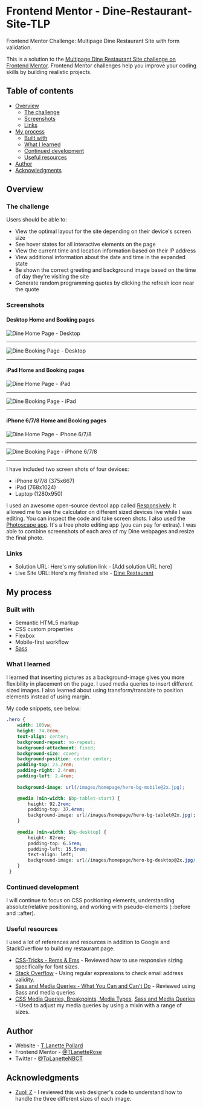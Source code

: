 # Frontend Mentor - Dine-Restaurant-Site-TLP
Frontend Mentor Challenge: Multipage Dine Restaurant Site with form validation. 


This is a solution to the [Multipage Dine Restaurant Site challenge on Frontend Mentor](https://www.frontendmentor.io/challenges/dine-restaurant-website-yAt7Vvxt7/hub/dine-restaurant-website-kHPDTFLP8). Frontend Mentor challenges help you improve your coding skills by building realistic projects. 

## Table of contents

- [Overview](#overview)
  - [The challenge](#the-challenge)
  - [Screenshots](#screenshots)
  - [Links](#links)
- [My process](#my-process)
  - [Built with](#built-with)
  - [What I learned](#what-i-learned)
  - [Continued development](#continued-development)
  - [Useful resources](#useful-resources)
- [Author](#author)
- [Acknowledgments](#acknowledgements)

## Overview

### The challenge

Users should be able to:

- View the optimal layout for the site depending on their device's screen size
- See hover states for all interactive elements on the page
- View the current time and location information based on their IP address
- View additional information about the date and time in the expanded state
- Be shown the correct greeting and background image based on the time of day they're visiting the site
- Generate random programming quotes by clicking the refresh icon near the quote

### Screenshots
#### Desktop Home and Booking pages
![Dine Home Page - Desktop](images/screenshots/DineHomeDesktop.jpg)
***
![Dine Booking Page - Desktop](images/screenshots/DineBookingDesktop.jpg)
***

#### iPad Home and Booking pages
![Dine Home Page - iPad](images/screenshots/DineHomeIPad.jpg)
***
![Dine Booking Page - iPad](images/screenshots/DineBookingIPad.jpg)
***

#### iPhone 6/7/8 Home and Booking pages
![Dine Home Page - iPhone 6/7/8](images/screenshots/DineHomeIPhone678.jpg)
***
![Dine Booking Page - iPhone 6/7/8](images/screenshots/DineBookingIPhone678.jpg)
***

I have included two screen shots of four devices: 
* iPhone 6/7/8 (375x667)
* iPad (768x1024)
* Laptop (1280x950)

I used an awesome open-source devtool app called [Responsively](https://opencollective.com/responsively). It allowed me to see the calculator on different sized devices live while I was editing. You can inspect the code and take screen shots.  I also used the [Photoscape app](http://www.photoscape.org/ps/main/index.php). It's a free photo editing app (you can pay for extras). I was able to combine screenshots of each area of my Dine webpages and resize the final photo. 

### Links

- Solution URL: Here's my solution link - [Add solution URL here]
- Live Site URL: Here's my finished site - [Dine Restaurant](https://dine-restaurant-site-tlp.vercel.app/)

## My process

### Built with

- Semantic HTML5 markup
- CSS custom properties
- Flexbox
- Mobile-first workflow
- [Sass](https://sass-lang.com/)

### What I learned

I learned that inserting pictures as a background-image gives you more flexibility in placement on the page. I used media queries to insert different sized images. I also learned about using transform/translate to position elements instead of using margin. 

My code snippets, see below:

```css
.hero {
    width: 100vw;
    height: 74.8rem;
    text-align: center;
    background-repeat: no-repeat;
    background-attachment: fixed;
    background-size: cover;
    background-position: center center;
    padding-top: 23.2rem;
    padding-right: 2.4rem;
    padding-left: 2.4rem;
    
    background-image: url(/images/homepage/hero-bg-mobile@2x.jpg);

    @media (min-width: $bp-tablet-start) {
        height: 92.2rem;
        padding-top: 37.4rem;
        background-image: url(/images/homepage/hero-bg-tablet@2x.jpg);
    }
    
    @media (min-width: $bp-desktop) {
        height: 82rem;
        padding-top: 6.5rem;
        padding-left: 15.5rem;
        text-align: left;
        background-image: url(/images/homepage/hero-bg-desktop@2x.jpg);
    }
 }

```
### Continued development

I will continue to focus on CSS positioning elements, understanding absolute/relative positioning, and working with pseudo-elements (::before and ::after).  

### Useful resources

I used a lot of references and resources in addition to Google and StackOverflow to build my restaurant page. 
* [CSS-Tricks - Rems & Ems](https://css-tricks.com/rems-ems/) - Reviewed how to use responsive sizing specifically for font sizes.
* [Stack Overflow](http://www.regular-expressions.info/) - Using regular expressions to check email address validity.
* [Sass and Media Queries - What You Can and Can't Do](https://designshack.net/articles/css/sass-and-media-queries-what-you-can-and-cant-do/) - Reviewed using Sass and media queries
* [CSS Media Queries, Breakpoints, Media Types](https://www.freecodecamp.org/news/css-media-queries-breakpoints-media-types-standard-resolutions-and-more/),
[Sass and Media Queries](https://dev.to/paul_duvall/sass-and-media-queries-hb2) - Used to adjust my media queries by using a mixin with a range of sizes.


## Author

- Website - [T.Lanette Pollard](https://tlp-portfolio.vercel.app/)
- Frontend Mentor - [@TLanetteRose](https://www.frontendmentor.io/profile/TLanetteRose)
- Twitter - [@TpLanetteNBCT](https://twitter.com/TpLanetteNBCT)


## Acknowledgments

* [Zuoli Z](https://github.com/zuolizhu/frontendmentor_challenges) - I reviewed this web designer's code to understand how to handle the three different sizes of each image. 
